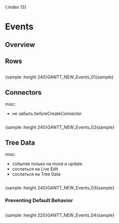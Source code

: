 {:index 13}
# Events

## Overview

## Rows

```

```

{sample :height 240}GANTT\_NEW\_Events\_01{sample}

## Connectors

misc:

* не забыть beforeCreateConnector


```

```

{sample :height 240}GANTT\_NEW\_Events\_02{sample}

## Tree Data

misc:

* события только на move и update
* сослаться на Live Edit
* сослаться на Tree Data


```

```

{sample :height 240}GANTT\_NEW\_Events\_03{sample}

### Preventing Default Behavior

```

```

{sample :height 220}GANTT\_NEW\_Events\_04{sample}